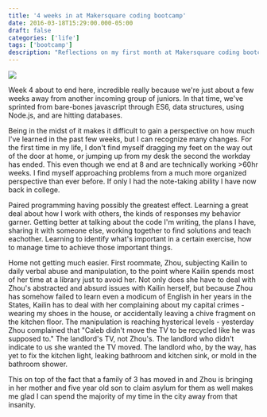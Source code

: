 ```yaml
---
title: '4 weeks in at Makersquare coding bootcamp'
date: 2016-03-18T15:29:00.000-05:00
draft: false
categories: ['life']
tags: ['bootcamp']
description: "Reflections on my first month at Makersquare coding bootcamp, including the intense schedule, what I'm learning, and challenges with housing."
---
```


[![](https://1.bp.blogspot.com/-RxLH3ac2sIw/VuxiPTxWhGI/AAAAAAABNig/XoiKTCcyuqsItsH1FoivKVf8cvkTjJK7Q/s400/20160311_193305.jpg)](https://1.bp.blogspot.com/-RxLH3ac2sIw/VuxiPTxWhGI/AAAAAAABNig/XoiKTCcyuqsItsH1FoivKVf8cvkTjJK7Q/s1600/20160311_193305.jpg)


Week 4 about to end here, incredible really because we're just about a few weeks away from another incoming group of juniors. In that time, we've sprinted from bare-bones javascript through ES6, data structures, using Node.js, and are hitting databases.

Being in the midst of it makes it difficult to gain a perspective on how much I've learned in the past few weeks, but I can recognize many changes. For the first time in my life, I don't find myself dragging my feet on the way out of the door at home, or jumping up from my desk the second the workday has ended. This even though we end at 8 and are technically working >60hr weeks. I find myself approaching problems from a much more organized perspective than ever before. If only I had the note-taking ability I have now back in college.

Paired programming having possibly the greatest effect. Learning a great deal about how I work with others, the kinds of responses my behavior garner. Getting better at talking about the code I'm writing, the plans I have, sharing it with someone else, working together to find solutions and teach eachother. Learning to identify what's important in a certain exercise, how to manage time to achieve those important things.

Home not getting much easier. First roommate, Zhou, subjecting Kailin to daily verbal abuse and manipulation, to the point where Kailin spends most of her time at a library just to avoid her. Not only does she have to deal with Zhou's abstracted and absurd issues with Kailin herself, but because Zhou has somehow failed to learn even a modicum of English in her years in the States, Kailin has to deal with her complaining about my capital crimes - wearing my shoes in the house, or accidentally leaving a chive fragment on the kitchen floor. The manipulation is reaching hysterical levels - yesterday Zhou complained that "Caleb didn't move the TV to be recycled like he was supposed to." The landlord's TV, not Zhou's. The landlord who didn't indicate to us she wanted the TV moved. The landlord who, by the way, has yet to fix the kitchen light, leaking bathroom and kitchen sink, or mold in the bathroom shower.

This on top of the fact that a family of 3 has moved in and Zhou is bringing in her mother and five year old son to claim asylum for them as well makes me glad I can spend the majority of my time in the city away from that insanity.
